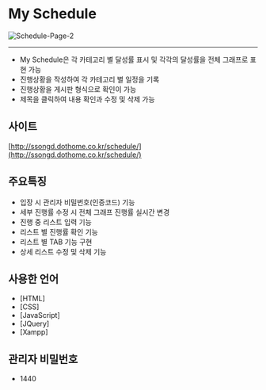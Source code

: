 # My Schedule



![Schedule-Page-2](https://user-images.githubusercontent.com/84562720/125007875-3a25ae00-e09c-11eb-8138-b1908ce42adc.png)


---


- My Schedule은 각 카테고리 별 달성률 표시 및 각각의 달성률을 전체 그래프로 표현 가능
- 진행상황을 작성하여 각 카테고리 별 일정을 기록
- 진행상황을 게시판 형식으로 확인이 가능
- 제목을 클릭하여 내용 확인과 수정 및 삭제 가능

## 사이트


[http://ssongd.dothome.co.kr/schedule/](http://ssongd.dothome.co.kr/schedule/)

## 주요특징


- 입장 시 관리자 비밀번호(인증코드) 기능
- 세부 진행률 수정 시 전체 그래프 진행률 실시간 변경
- 진행 중 리스트 입력 기능
- 리스트 별 진행률 확인 기능
- 리스트 별 TAB 기능 구현
- 상세 리스트 수정 및 삭제 기능

## 사용한 언어


- [HTML]
- [CSS]
- [JavaScript]
- [JQuery]
- [Xampp]

## 관리자 비밀번호


- 1440
